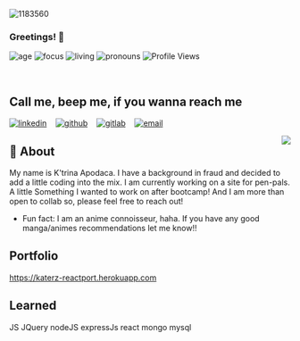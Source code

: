 ![1183560](https://user-images.githubusercontent.com/87509827/138684653-41f5c059-d434-4f85-9620-ec13eebbe181.jpg)


### Greetings! 👋 

![age](https://img.shields.io/badge/age-25-pink)
![focus](https://img.shields.io/badge/focus-front/backend-pink)
![living](https://img.shields.io/badge/living-colorado-pink)
![pronouns](https://img.shields.io/badge/pronouns-she/they-pink)
![Profile Views](https://komarev.com/ghpvc/?username=kapodaca0403&color=FFC0CB)

<br />

## Call me, beep me, if you wanna reach me
 [![linkedin](https://user-images.githubusercontent.com/25087769/87172072-530a5080-c2dc-11ea-8e2c-8ee4dbf3394b.png)](https://www.linkedin.com/in/ktrina-apodaca) &nbsp;&nbsp;
 [![github](https://user-images.githubusercontent.com/25087769/87176037-2c4f1880-c2e2-11ea-8a13-41c90b711b9f.png)](https://github.com/kapodaca0403) &nbsp;&nbsp;
 [![gitlab](https://user-images.githubusercontent.com/25087769/87174063-54894800-c2df-11ea-9620-b2fbf36c3e34.png)](https://gitlab.com/kapodaca) &nbsp;&nbsp;
 [![email](https://user-images.githubusercontent.com/25087769/87174308-a4680f00-c2df-11ea-90b0-5fa1fa76d2f1.png)](mailto:ktrinaapodaca@yahoo.com)

<img align="right" src="https://github-readme-stats.vercel.app/api?username=kapodaca0403&theme=omni&show_icons=true">


## 💬 About
 My name is K'trina Apodaca. I have a background in fraud and decided to add a little coding into the mix.  I am currently working on a site for pen-pals. A little Something I wanted to work on after bootcamp! And I am more than open to collab so, please feel free to reach out!
- Fun fact: I am an anime connoisseur, haha. If you have any good manga/animes recommendations let me know!!

## Portfolio
https://katerz-reactport.herokuapp.com
 
## Learned
JS JQuery nodeJS expressJs react mongo mysql 

<!--
**kapodaca0403/kapodaca0403** is a ✨ _special_ ✨ repository because its `README.md` (this file) appears on your GitHub profile.

Here are some ideas to get you started:

- 🔭 I’m currently working on ...
- 🌱 I’m currently learning ...
- 👯 I’m looking to collaborate on ...
- 🤔 I’m looking for help with ...
- 💬 Ask me about ...
- 📫 How to reach me: ...
- 😄 Pronouns: ...
- ⚡ Fun fact: ...
-->

